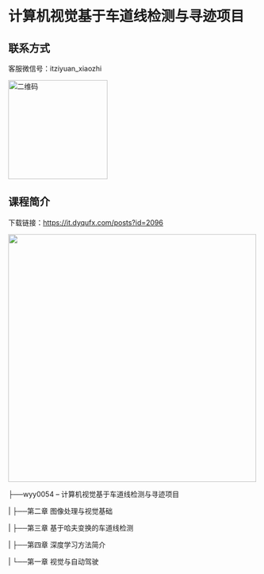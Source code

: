 # 计算机视觉基于车道线检测与寻迹项目

## 联系方式

客服微信号：itziyuan_xiaozhi

<img src="https://ziyuanyun.oss-cn-guangzhou.aliyuncs.com/common/20240614073449/666b82192834a.jpg" width="200" height="200" alt="二维码">

## 课程简介

下载链接：https://it.dyqufx.com/posts?id=2096

<img src="https://ziyuanyun.oss-cn-guangzhou.aliyuncs.com/yun/20240515183648/664490401db8f.jpg" width="500" alt="">

  ├──wyy0054 &#8211; 计算机视觉基于车道线检测与寻迹项目

 | ├──第二章 图像处理与视觉基础

 | ├──第三章 基于哈夫变换的车道线检测

 | ├──第四章 深度学习方法简介

 | └──第一章 视觉与自动驾驶

  